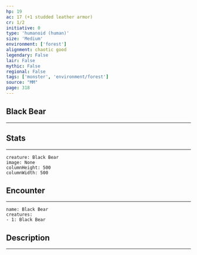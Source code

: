 ```yaml
---
hp: 19
ac: 17 (+1 studded leather armor)
cr: 1/2
initiative: 0
type: 'humanoid (human)'    
size: 'Medium'
environment: ['forest']
alignment: chaotic good
legendary: False
lair: False
mythic: False
regional: False
tags: ['monster', 'environment/forest']
source: "MM"
page: 318
---
```


## Black Bear
---



## Stats
---

```statblock
creature: Black Bear
image: None
columnHeight: 500
columnWidth: 500
```

## Encounter
---

```encounter-table
name: Black Bear
creatures:
- 1: Black Bear
```

## Description
---





